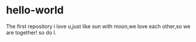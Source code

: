 # hello-world
The first repository
i love u,just like sun with moon,we love each other,so we are together!
so do I.
